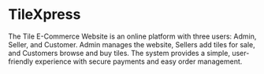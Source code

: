 # TileXpress
 The Tile E-Commerce Website is an online platform with three users: Admin, Seller, and Customer. Admin manages the website, Sellers add tiles for sale, and Customers browse and buy tiles. The system provides a simple, user-friendly experience with secure payments and easy order management.
